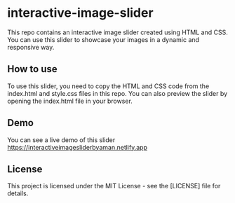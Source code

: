 # interactive-image-slider

This repo contains an interactive image slider created using HTML and CSS. You can use this slider to showcase your images in a dynamic and responsive way.

## How to use

To use this slider, you need to copy the HTML and CSS code from the index.html and style.css files in this repo. You can also preview the slider by opening the index.html file in your browser.

## Demo

You can see a live demo of this slider https://interactiveimagesliderbyaman.netlify.app

## License

This project is licensed under the MIT License - see the [LICENSE] file for details.
